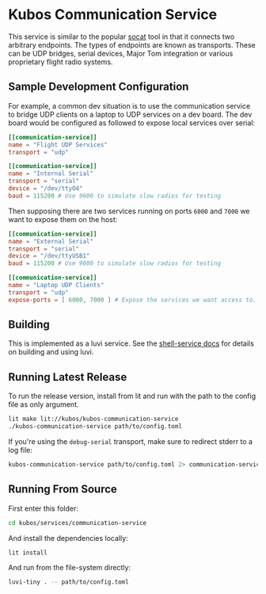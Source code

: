 # Kubos Communication Service

This service is similar to the popular
[socat](https://linux.die.net/man/1/socat) tool in that it connects two
arbitrary endpoints.  The types of endpoints are known as transports.  These can
be UDP bridges, serial devices, Major Tom integration or various proprietary
flight radio systems.

## Sample Development Configuration

For example, a common dev situation is to use the communication service to bridge
UDP clients on a laptop to UDP services on a dev board.  The dev board would be
configured as followed to expose local services over serial:

```toml
[[communication-service]]
name = "Flight UDP Services"
transport = "udp"

[[communication-service]]
name = "Internal Serial"
transport = "serial"
device = "/dev/ttyO4"
baud = 115200 # Use 9600 to simulate slow radios for testing
```

Then supposing there are two services running on ports `6000` and `7000` we want
to expose them on the host:

```toml
[[communication-service]]
name = "External Serial"
transport = "serial"
device = "/dev/ttyUSB1"
baud = 115200 # Use 9600 to simulate slow radios for testing

[[communication-service]]
name = "Laptop UDP Clients"
transport = "udp"
expose-ports = [ 6000, 7000 ] # Expose the services we want access to.
```

## Building

This is implemented as a luvi service.  See the [shell-service
docs](https://github.com/kubos/kubos/tree/master/services/shell-service#setup)
for details on building and using luvi.

## Running Latest Release

To run the release version, install from lit and run with the path to the config file as only argument.

```sh
lit make lit://kubos/kubos-communication-service
./kubos-communication-service path/to/config.toml
```

If you're using the `debug-serial` transport, make sure to redirect stderr to a
log file:

```sh
kubos-communication-service path/to/config.toml 2> communication-service-log
```

## Running From Source

First enter this folder:

```sh
cd kubos/services/communication-service
```

And install the dependencies locally:

```sh
lit install
```

And run from the file-system directly:

```sh
luvi-tiny . -- path/to/config.toml
```

